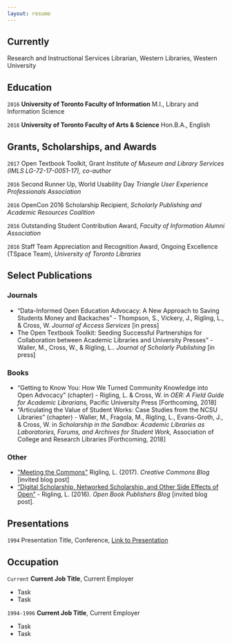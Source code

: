 ```yaml
---
layout: resume
---
```

## Currently

Research and Instructional Services Librarian, Western Libraries, Western University

## Education

`2016`
__University of Toronto Faculty of Information__
M.I., Library and Information Science

`2016`
__University of Toronto Faculty of Arts & Science__
Hon.B.A., English

## Grants, Scholarships, and Awards
`2017` Open Textbook Toolkit, Grant *Institute of Museum and Library Services (IMLS LG-72-17-0051-17), co-author*

`2016` Second Runner Up, World Usability Day *Triangle User Experience Professionals Association*

`2016` OpenCon 2016 Scholarship Recipient, *Scholarly Publishing and Academic Resources Coalition*

`2016`
Outstanding Student Contribution Award, *Faculty of Information Alumni Association*

`2016`
 Staff Team Appreciation and Recognition Award, Ongoing Excellence (TSpace Team), *University of Toronto Libraries*

## Select Publications

### Journals
* “Data-Informed Open Education Advocacy:  A New Approach to Saving Students Money and  Backaches” - Thompson, S., Vickery, J., Rigling, L., & Cross, W. *Journal of Access Services* [in press]
* The Open Textbook Toolkit: Seeding Successful Partnerships for Collaboration between Academic
Libraries and University Presses” - Waller, M., Cross, W., & Rigling, L.. *Journal of Scholarly
Publishing* [in press]

### Books
* “Getting to Know You: How We Turned Community Knowledge into Open Advocacy” (chapter) - Rigling, L. & Cross, W. in *OER: A Field Guide for Academic Librarians,* Pacific University Press  [Forthcoming, 2018]
* “Articulating the Value of Student Works: Case Studies from the NCSU Libraries” (chapter) - Waller, M., Fragola, M., Rigling, L., Evans-Groth, J., & Cross, W. in *Scholarship in the Sandbox: Academic Libraries as Laboratories, Forums, and Archives for Student Work,* Association of College and Research Libraries [Forthcoming, 2018]

### Other
* ["Meeting the Commons"](https://creativecommons.org/2017/05/18/meeting-the-commons/) Rigling, L. (2017). *Creative Commons Blog* [invited blog post]
* [“Digital Scholarship, Networked Scholarship, and Other Side Effects of Open”](http://blogs.openbookpublishers.com/538-2/) - Rigling, L. (2016). *Open
Book Publishers Blog* [invited blog post].
## Presentations

`1994`
Presentation Title, Conference, <a href="http://MyWebsite.tld/presentation1">Link to Presentation</a>


## Occupation

`Current`
__Current Job Title__, Current Employer

- Task
- Task

`1994-1996`
__Current Job Title__, Current Employer

- Task
- Task



<!-- ### Footer

Last updated: May 2013 -->
